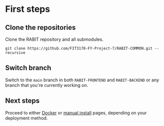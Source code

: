 # First steps

## Clone the repositories


Clone the RABIT repository and all submodules.

```
git clone https://github.com/FIT3170-FY-Project-7/RABIT-COMMON.git --recursive
```

## Switch branch

Switch to the `main` branch in both `RABIT-FRONTEND` and `RABIT-BACKEND` or any branch that you're currently working on.

## Next steps

Proceed to either [Docker](./docker.md) or [manual install](./manual-install.md) pages, depending on your deployment
method.
